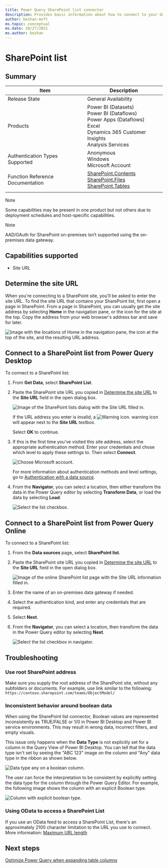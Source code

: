 ```yaml
---
title: Power Query SharePoint list connector
description: Provides basic information about how to connect to your data, along with troubleshooting tips for obtaining the root SharePoint address and changing the authentication method.
author: bezhan-msft
ms.topic: conceptual
ms.date: 10/27/2021
ms.author: bezhan
---
```


# SharePoint list

## Summary

| Item | Description |
| ---- | ----------- |
| Release State | General Availability |
| Products | Power BI (Datasets)<br/>Power BI (Dataflows)<br/>Power Apps (Dataflows)<br/>Excel<br/>Dynamics 365 Customer Insights<br/>Analysis Services |
| Authentication Types Supported | Anonymous<br/>Windows<br/>Microsoft Account |
| Function Reference Documentation | [SharePoint.Contents](/powerquery-m/sharepoint-contents)<br/>[SharePoint.Files](/powerquery-m/sharepoint-files)<br/>[SharePoint.Tables](/powerquery-m/sharepoint-tables) |
| | |

>[!Note]
> Some capabilities may be present in one product but not others due to deployment schedules and host-specific capabilities.

>[!NOTE]
>AAD/OAuth for SharePoint on-premises isn’t supported using the on-premises data gateway.

## Capabilities supported

* Site URL

## Determine the site URL

When you're connecting to a SharePoint site, you'll be asked to enter the site URL. To find the site URL that contains your SharePoint list, first open a page in SharePoint. From a page in SharePoint, you can usually get the site address by selecting **Home** in the navigation pane, or the icon for the site at the top. Copy the address from your web browser's address bar and save for later.

   ![Image with the locations of Home in the navigation pane, the icon at the top of the site, and the resulting URL address.](./media/sharepoint-list/sharepoint-address.png)

## Connect to a SharePoint list from Power Query Desktop

To connect to a SharePoint list:

1. From **Get Data**, select **SharePoint List**.

2. Paste the SharePoint site URL you copied in [Determine the site URL](#determine-the-site-url) to the **Site URL** field in the open dialog box.

   ![Image of the SharePoint lists dialog with the Site URL filled in.](./media/sharepoint-list/sharepointlisturl.png)

   If the URL address you enter is invalid, a ![Warning icon.](../images/webwarning.png) warning icon will appear next to the **Site URL** textbox.

   Select **OK** to continue.

3. If this is the first time you've visited this site address, select the appropriate authentication method. Enter your credentials and chose which level to apply these settings to. Then select **Connect**.

   ![Choose Microsoft account.](./media/sharepoint-list/sharepointlistsignin.png)

    For more information about authentication methods and level settings, go to [Authentication with a data source](../connectorauthentication.md).

4. From the **Navigator**, you can select a location, then either transform the data in the Power Query editor by selecting **Transform Data**, or load the data by selecting **Load**.

   ![Select the list checkbox.](./media/sharepoint-list/sharepointlistnavigator.png)

## Connect to a SharePoint list from Power Query Online

To connect to a SharePoint list:

1. From the **Data sources** page, select **SharePoint list**.

2. Paste the SharePoint site URL you copied in [Determine the site URL](#determine-the-site-url) to the **Site URL** field in the open dialog box.

   ![Image of the online SharePoint list page with the Site URL information filled in.](./media/sharepoint-list/sharepoint-list-url-online.png)

3. Enter the name of an on-premises data gateway if needed.

4. Select the authentication kind, and enter any credentials that are required.

5. Select **Next**.

6. From the **Navigator**, you can select a location, then transform the data in the Power Query editor by selecting **Next**.

   ![Select the list checkbox in navigator.](./media/sharepoint-list/sharepoint-list-navigator-online.png)

## Troubleshooting

### Use root SharePoint address

Make sure you supply the root address of the SharePoint site, without any subfolders or documents. For example, use link similar to the following: `https://contoso.sharepoint.com/teams/ObjectModel/`

### Inconsistent behavior around boolean data

When using the SharePoint list connector, Boolean values are represented inconsistently as TRUE/FALSE or 1/0 in Power BI Desktop and Power BI service environments. This may result in wrong data, incorrect filters, and empty visuals.

This issue only happens when the **Data Type** is not explicitly set for a column in the Query View of Power BI Desktop. You can tell that the data type isn't set by seeing the "ABC 123" image on the column and "Any" data type in the ribbon as shown below.

![Data type any on a boolean column.](./media/sharepoint-list/booleanany.png)

The user can force the interpretation to be consistent by explicitly setting the data type for the column through the Power Query Editor. For example, the following image shows the column with an explicit Boolean type.

![Column with explicit boolean type.](./media/sharepoint-list/booleanexplicit.png)

### Using OData to access a SharePoint List

If you use an OData feed to access a SharePoint List, there's an approximately 2100 character limitation to the URL you use to connect. More information: [Maximum URL length](odata-feed.md#maximum-url-length)

## Next steps

[Optimize Power Query when expanding table columns](../optimize-expanding-table-columns.md)
